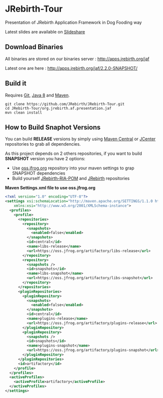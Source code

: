 JRebirth-Tour
=====================

Presentation of JRebirth Application Framework in Dog Fooding way

Latest slides are available on [Slideshare](http://fr.slideshare.net/SbastienBordes/javafx-unleashed-with-jrebirth-application-framework)

Download Binaries
-----------

All binaries are stored on our binaries server : http://apps.jrebirth.org/jaf

Latest one are here : http://apps.jrebirth.org/jaf/2.2.0-SNAPSHOT/


Build it
-----------

Requires [Git](http://git-scm.com/), [Java 8](http://www.oracle.com/technetwork/java/javase/downloads/index.html) and [Maven](http://maven.apache.org/).

    git clone https://github.com/JRebirth/JRebirth-Tour.git
    cd JRebirth-Tour/org.jrebirth.af.presentation.jaf
    mvn clean install


How to Build Snaphot Versions
---------------------

You can build __RELEASE__ versions by simply using [Maven Central](http://search.maven.org) or [JCenter](jcenter.bintray.com) repositories to grab all dependencies.

As this project depends on 2 others repositories, if you want to build __SNAPSHOT__ version you have 2 options:
* Use [oss.jfrog.org](http://oss.jfrog.org) repository into your maven settings to grap SNAPSHOT dependencies
* Build yourself [JRebirth-RIA-POM](https://github.com/JRebirth/JRebirth-RIA-POM) and [JRebirth](https://github.com/JRebirth/JRebirth) repositories
 

__Maven Settings.xml file to use oss.jfrog.org__

``` xml
<?xml version="1.0" encoding="UTF-8"?>
<settings xsi:schemaLocation="http://maven.apache.org/SETTINGS/1.1.0 http://maven.apache.org/xsd/settings-1.1.0.xsd" xmlns="http://maven.apache.org/SETTINGS/1.1.0"
    xmlns:xsi="http://www.w3.org/2001/XMLSchema-instance">
  <profiles>
    <profile>
      <repositories>
        <repository>
          <snapshots>
            <enabled>false</enabled>
          </snapshots>
          <id>central</id>
          <name>libs-release</name>
          <url>https://oss.jfrog.org/artifactory/libs-release</url>
        </repository>
        <repository>
          <snapshots />
          <id>snapshots</id>
          <name>libs-snapshot</name>
          <url>https://oss.jfrog.org/artifactory/libs-snapshot</url>
        </repository>
      </repositories>
      <pluginRepositories>
        <pluginRepository>
          <snapshots>
            <enabled>false</enabled>
          </snapshots>
          <id>central</id>
          <name>plugins-release</name>
          <url>https://oss.jfrog.org/artifactory/plugins-release</url>
        </pluginRepository>
        <pluginRepository>
          <snapshots />
          <id>snapshots</id>
          <name>plugins-snapshot</name>
          <url>https://oss.jfrog.org/artifactory/plugins-snapshot</url>
        </pluginRepository>
      </pluginRepositories>
      <id>artifactory</id>
    </profile>
  </profiles>
  <activeProfiles>
    <activeProfile>artifactory</activeProfile>
  </activeProfiles>
</settings>
```



